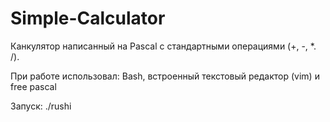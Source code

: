# Simple-Calculator

Канкулятор написанный на Pascal с стандартными операциями (+, -, *. /).

При работе использовал: Bash, встроенный текстовый редактор (vim) и free pascal

Запуск: ./rushi
